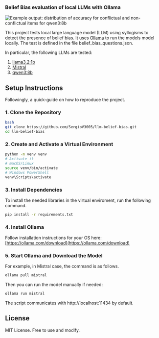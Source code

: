 ### Belief Bias evaluation of local LLMs with Ollama 

![Example output: distribution of accuracy for conflictual and non-conflictual items for [qwen3:8b](https://ollama.com/library/qwen3)](https://github.com/user-attachments/assets/0d3472a1-4a51-4941-b20c-805f718eb232)

This project tests local large language model (LLM) using syllogisms to detect the presence of belief bias. It uses [Ollama](https://ollama.com/) to run the models model locally. The test is defined in the file belief_bias_questions.json.

In particular, the following LLMs are tested:
1. [llama3.2:1b](https://ollama.com/library/llama3.2)
2. [Mistral](https://ollama.com/library/mistral)
3. [qwen3:8b](https://ollama.com/library/qwen3)

## Setup Instructions

Followingly, a quick-guide on how to reproduce the project.

### 1. Clone the Repository
```bash
bash
git clone https://github.com/SergioV3005/llm-belief-bias.git
cd llm-belief-bias
```

### 2. Create and Activate a Virtual Environment

```bash
python -m venv venv
# Activate it
# macOS/Linux
source venv/bin/activate
# Windows PowerShell
venv\Scripts\activate
```

### 3. Install Dependencies

To install the needed libraries in the virtual enviroment, run the following command.

```bash
pip install -r requirements.txt
```

### 4. Install Ollama

Follow installation instructions for your OS here:  
[https://ollama.com/download](https://ollama.com/download)

### 5. Start Ollama and Download the Model

For example, in Mistral case, the command is as follows.

```bash
ollama pull mistral
```

Then you can run the model manually if needed:

```bash
ollama run mistral
```

The script communicates with http://localhost:11434 by default.

## License

MIT License. Free to use and modify.
